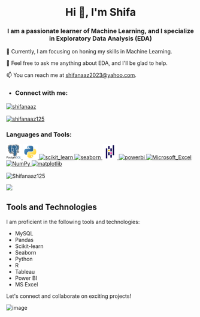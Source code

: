 

<h1 align="center">Hi 👋, I'm Shifa</h1>

<h3 align="center">I am a passionate learner of Machine Learning, and I specialize in Exploratory Data Analysis (EDA)</h3>




🌱 Currently, I am focusing on honing my skills in Machine Learning.

💬 Feel free to ask me anything about EDA, and I'll be glad to help.

📫 You can reach me at shifanaaz2023@yahoo.com.



- <h3 align="left">Connect with me:</h3>
<p align="left">
<a href="https://www.linkedin.com/in/shifanaaz/" target="blank"><img align="center" src="https://raw.githubusercontent.com/rahuldkjain/github-profile-readme-generator/master/src/images/icons/Social/linked-in-alt.svg" alt="shifanaaz" height="30" width="40" /></a>
<p align="left">
<a href="https://www.kaggle.com/shifanaaz125" target="blank"><img align="center" src="https://raw.githubusercontent.com/rahuldkjain/github-profile-readme-generator/master/src/images/icons/Social/kaggle.svg" alt="shifanaaz125" height="30" width="40" /></a>
</p>




<h3 align="left">Languages and Tools:</h3>
<p align="left"> <a href="https://www.postgresql.org" target="_blank" rel="noreferrer"> <img src="https://raw.githubusercontent.com/devicons/devicon/master/icons/postgresql/postgresql-original-wordmark.svg" alt="postgresql" width="40" height="40"/> </a> <a href="https://www.python.org" target="_blank" rel="noreferrer"> <img src="https://raw.githubusercontent.com/devicons/devicon/master/icons/python/python-original.svg" alt="python" width="40" height="40"/> </a> <a href="https://scikit-learn.org/" target="_blank" rel="noreferrer"> <img src="https://upload.wikimedia.org/wikipedia/commons/0/05/Scikit_learn_logo_small.svg" alt="scikit_learn" width="40" height="40"/> </a> <a href="https://seaborn.pydata.org/" target="_blank" rel="noreferrer"> <img src="https://seaborn.pydata.org/_images/logo-mark-lightbg.svg" alt="seaborn" width="40" height="40"/> </a> <a href="https://pandas.pydata.org/" target="_blank" rel="noreferrer"> <img src="https://raw.githubusercontent.com/devicons/devicon/2ae2a900d2f041da66e950e4d48052658d850630/icons/pandas/pandas-original.svg" alt="pandas" width="40" height="40"/> </a> <a href="https://powerbi.microsoft.com/en-in/" target="_blank" rel="noreferrer"> <img src="https://upload.wikimedia.org/wikipedia/commons/c/cf/New_Power_BI_Logo.svg" alt="powerbi" width="40" height="40"/> </a> <a href="https://www.microsoft.com/en-in/microsoft-365/excel" target="_blank" rel="noreferrer"> <img src="https://upload.wikimedia.org/wikipedia/commons/3/34/Microsoft_Office_Excel_%282019%E2%80%93present%29.svg" alt="Microsoft_Excel" width="40" height="40"/> </a> <a href="https://numpy.org" target="_blank" rel="noreferrer"> <img src="https://upload.wikimedia.org/wikipedia/commons/3/31/NumPy_logo_2020.svg" alt="NumPy" width="40" height="40"/> </a> <a href="https://matplotlib.org" target="_blank" rel="noreferrer"> <img src="https://en.wikipedia.org/wiki/Matplotlib#/media/File:Matplotlib_logo.svg" alt="matplotlib" width="40" height="40"/> </a> </p>    







<p><img align="center" src="https://github-readme-stats.vercel.app/api/top-langs?username=Shifanaaz125&show_icons=true&locale=en&layout=compact" alt="Shifanaaz125" /></p>
<img height="180em" src="https://github-readme-stats.vercel.app/api?username=Shifanaaz125&show_icons=true&hide_border=true&&count_private=true&include_all_commits=true" />

## Tools and Technologies

I am proficient in the following tools and technologies:

- MySQL
- Pandas
- Scikit-learn
- Seaborn
- Python
- R
- Tableau
- Power BI
- MS Excel


Let's connect and collaborate on exciting projects!

![image](https://github.com/Shifanaaz125/Shifanaaz125/assets/120267469/273423c1-d8fb-4612-af57-235ffebf1d3c)

